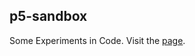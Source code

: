 ## p5-sandbox

Some Experiments in Code. Visit the [page](https://dersenn.github.io/p5-sandbox/).
 
